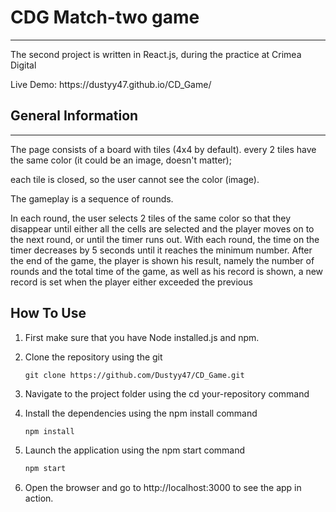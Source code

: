 <h1>CDG Match-two game</h1>
<hr><p>The second project is written in React.js, during the practice at Crimea Digital</p>
<p>Live Demo: https://dustyy47.github.io/CD_Game/</p><h2>General Information</h2>
<hr>
The page consists of a board with tiles (4x4 by default).
every 2 tiles have the same color (it could be an image, doesn't matter);
<p>each tile is closed, so the user cannot see the color (image).</p>
<p>The gameplay is a sequence of rounds.</p>
<p>In each round, the user selects 2 tiles of the same color so that they disappear until either all the cells are selected and the player moves on to the next round, or until the timer runs out. With each round, the time on the timer decreases by 5 seconds until it reaches the minimum number. After the end of the game, the player is shown his result, namely the number of rounds and the total time of the game, as well as his record is shown, a new record is set when the player either exceeded the previous</p>
<h2>How To Use</h2>

1. First make sure that you have Node installed.js and npm.
2. Clone the repository using the git
   
   ```git
   git clone https://github.com/Dustyy47/CD_Game.git
   ```
4. Navigate to the project folder using the cd your-repository command
5. Install the dependencies using the npm install command
  
   ```javascript
   npm install
   ```
6. Launch the application using the npm start command

   ```javascript
   npm start
   ```
7. Open the browser and go to http://localhost:3000 to see the app in action.
